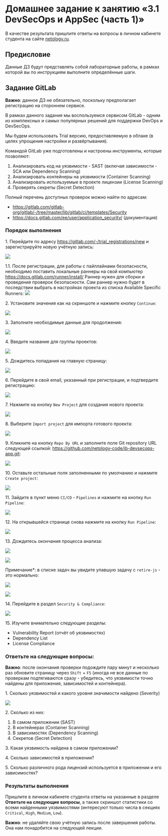 # Домашнее задание к занятию «3.1 DevSecOps и AppSec (часть 1)»

В качестве результата пришлите ответы на вопросы в личном кабинете студента на сайте [netology.ru](https://netology.ru).

## Предисловие

Данные ДЗ будут представлять собой лабораторные работы, в рамках которой вы по инструкциям выполните определённые шаги.

## Задание GitLab

**Важно**: данное ДЗ не обязательно, поскольку предполагает регистрацию на стороннем сервисе.

В рамках данного задания мы воспользуемся сервисом GitLab - одним из комплексных и самых популярных решений для поддержки DevOps и DevSecOps.

Мы будем использовать Trial версию, предоставляемую в облаке (в целях упрощения настройки и развёртывания).

Командой GitLab уже подготовлены и настроены инструменты, которые позволяют:
1. Анализировать код на уязвимости - SAST (включая зависимости - SCA или Dependency Scanning)
1. Анализировать контейнеры на уязвимости (Container Scanning)
1. Анализировать используемые в проекте лицензии (License Scanning)
1. Проверять секреты (Secret Detection)

Полный перечень доступных проверок можно найти по адресам:
* https://gitlab.com/gitlab-org/gitlab/-/tree/master/lib/gitlab/ci/templates/Security
* https://docs.gitlab.com/ee/user/application_security/ (документация)

### Порядок выполнения

1\. Перейдите по адресу https://gitlab.com/-/trial_registrations/new и зарегистрируйте новую учётную запись:

![](pic/01.png)

1\.1\. После регистрации, для работы с пайплайнами безопасности, необходимо поставить локальные раннеры на свой компьютер
https://docs.gitlab.com/runner/install/
Раннер нужен для сборки и проведения проверок безопасности. Сам раннер нужно будет в последствии выбрать в настройках проекта из списка Available Specific Runners:
![](https://i.imgur.com/aXC66KH.png)

2\. Установите значения как на скриншоте и нажмите кнопку `Continue`:

![](pic/02.png)

3\. Заполните необходимые данные для продолжения:

![](pic/03.png)

4\. Введите название для группы проектов:

![](pic/04.png)

5\. Дождитесь попадания на главную страницу: 

![](pic/05.png)

6\. Перейдите в свой email, указанный при регистрации, и подтвердите регистрацию:

![](pic/06.png)

7\. Нажмите на кнопку `New Project` для создания нового проекта:

![](pic/07.png)

8\. Выберите `Import project` для импорта готового проекта:

![](pic/08.png)

9\. Кликните на кнопку `Repo By URL` и заполните поле Git repository URL следующей ссылкой: https://github.com/netology-code/ib-devsecops-app.git:

![](pic/09.png)

10\. Оставьте остальные поля заполненными по умолчанию и нажмите `Create project`:

![](pic/10.png)

11\. Зайдите в пункт меню `CI/CD` - `Pipelines` и нажмите на кнопку `Run Pipeline`:

![](pic/pipeline.png)

12\. На открывшейся странице снова нажмите на кнопку `Run Pipeline`:

![](pic/run-pipeline.png)

13\. Дождитесь окончания процесса анализа:

![](pic/13_inprogress.png)

![](pic/13_finished.png)

Примечание*: в списке задач вы увидите упавшую задачу с `retire-js` - это нормально:

![](pic/failed-jobs.png)

![](pic/retirejs.png)

14\. Перейдите в раздел `Security & Compliance`:

![](pic/14.png)

15\. Изучите внимательно следующие разделы:

* Vulnerability Report (отчёт об уязвимостях)
* Dependency List
* License Compliance

### Ответьте на следующие вопросы:

**Важно**: после окончания проверки подождите пару минут и несколько раз обновите страницу через `Shift` + `F5` (иногда не все данные по проверкам подтягиваются сразу - убедитесь, что уязвимости точно найдены для приложения, зависимостей и контейнера).

1\. Сколько уязвимостей и какого уровня значимости найдено (Severity)

![](pic/vulnerabilities.png)

2\. Сколько из них:

1. В самом приложении (SAST)
1. В контейнерах (Container Scanning)
1. В зависимостях (Dependency Scanning)
1. Секретов (Secret Detection)

3\. Какая уязвимость найдена в самом приложении?

4\. Сколько зависимостей в приложении?

5\. Сколько различного рода лицензий используется в приложении и его зависимостях?

### Результаты выполнения

Пришлите в личном кабинете студента ответы на указанные в разделе **Ответьте на следующие вопросы**, а также скриншот статистики со всеми найденными уязвимостями (интересуют только числа в секциях `Critical`, `High`, `Medium`, `Low`).

**Важно**: не удаляйте свою учётную запись после завершения работы. Она нам понадобится на следующей лекции.

